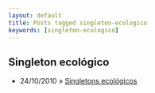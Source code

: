 ```yaml
---
layout: default
title: Posts tagged singleton-ecologico
keywords: [singleton-ecologico]
---
```

<h2 class="category">Singleton ecológico</h2>
<ul class="posts">
<li>
<p>
<span class="date">24/10/2010</span> &raquo; 
<a href="/blog/singletons-ecologicos">Singletons ecológicos</a>
</p>
</li> 
</ul>

